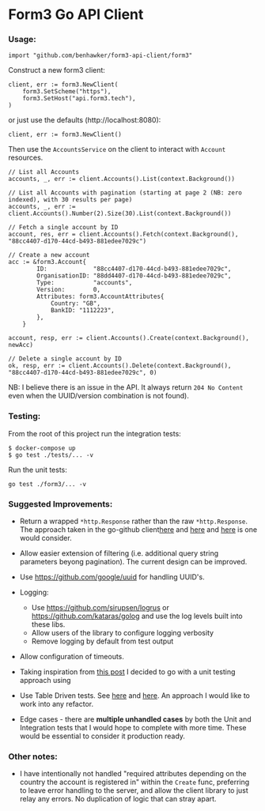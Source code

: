 # Form3 Go API Client

### Usage:

```
import "github.com/benhawker/form3-api-client/form3"
```

Construct a new form3 client:
```
client, err := form3.NewClient(
    form3.SetScheme("https"),
    form3.SetHost("api.form3.tech"),
)
```

or just use the defaults (http://localhost:8080):

```
client, err := form3.NewClient()
```

Then use the `AccountsService` on the client to interact with `Account` resources.
```
// List all Accounts
accounts, _, err := client.Accounts().List(context.Background())
```


```
// List all Accounts with pagination (starting at page 2 (NB: zero indexed), with 30 results per page)
accounts, _, err := client.Accounts().Number(2).Size(30).List(context.Background())
```

```
// Fetch a single account by ID
account, res, err = client.Accounts().Fetch(context.Background(), "88cc4407-d170-44cd-b493-881edee7029c")
```

```
// Create a new account
acc := &form3.Account{
		ID:             "88cc4407-d170-44cd-b493-881edee7029c",
		OrganisationID: "88dd4407-d170-44cd-b493-881edee7029c",
		Type:           "accounts",
		Version:        0,
		Attributes: form3.AccountAttributes{
			Country: "GB",
			BankID: "1112223",
		},
	}

account, resp, err := client.Accounts().Create(context.Background(), newAcc)
```

```
// Delete a single account by ID
ok, resp, err := client.Accounts().Delete(context.Background(), "88cc4407-d170-44cd-b493-881edee7029c", 0)
```
NB: I believe there is an issue in the API. It always return `204 No Content` even when the UUID/version combination is not found).


### Testing:


From the root of this project run the integration tests:

```
$ docker-compose up
$ go test ./tests/... -v
```

Run the unit tests:
```
go test ./form3/... -v
```


### Suggested Improvements:
- Return a wrapped `*http.Response` rather than the raw `*http.Response`. The approach taken in the go-github client[here](https://github.com/google/go-github/blob/master/github/github.go#L404-L447) and [here](https://github.com/google/go-github/blob/master/github/github.go#L631-L656) and [here](https://github.com/google/go-github/blob/master/github/github.go#L768-L819) is one would consider.

- Allow easier extension of filtering (i.e. additional query string parameters beyong pagination). The current design can be improved.

- Use https://github.com/google/uuid for handling UUID's.

- Logging:
    - Use https://github.com/sirupsen/logrus or https://github.com/kataras/golog and use the log levels built into these libs.
    - Allow users of the library to configure logging verbosity
    - Remove logging by default from test output

- Allow configuration of timeouts.

- Taking inspiration from [this post](http://hassansin.github.io/Unit-Testing-http-client-in-Go) I decided to go with a unit testing approach using

- Use Table Driven tests. See [here](https://github.com/golang/go/wiki/TableDrivenTests) and [here](https://dave.cheney.net/2013/06/09/writing-table-driven-tests-in-go). An approach I would like to work into any refactor.

- Edge cases - there are **multiple unhandled cases** by both the Unit and Integration tests that I would hope to complete with more time. These would be essential to consider it production ready.


### Other notes:
- I have intentionally not handled "required attributes depending on the country the account is registered in" within the `Create` func, preferring to leave error handling to the server, and allow the client library to just relay any errors. No duplication of logic that can stray apart.